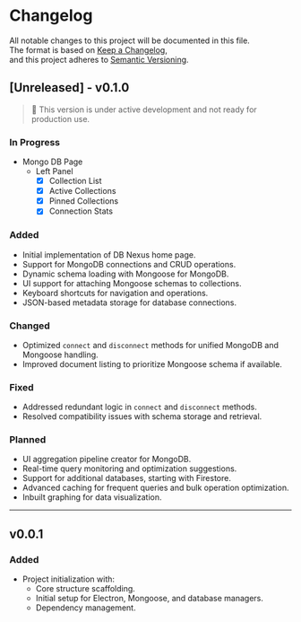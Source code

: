 # Changelog

All notable changes to this project will be documented in this file.  
The format is based on [Keep a Changelog](https://keepachangelog.com/en/1.0.0/),  
and this project adheres to [Semantic Versioning](https://semver.org/spec/v2.0.0.html).

## [Unreleased] - v0.1.0
> 🚧 This version is under active development and not ready for production use.

### In Progress
- Mongo DB Page
  - Left Panel
    - [x] Collection List
    - [x] Active Collections
    - [x] Pinned Collections
    - [x] Connection Stats
    
### Added
- Initial implementation of DB Nexus home page.
- Support for MongoDB connections and CRUD operations.
- Dynamic schema loading with Mongoose for MongoDB.
- UI support for attaching Mongoose schemas to collections.
- Keyboard shortcuts for navigation and operations.
- JSON-based metadata storage for database connections.

### Changed
- Optimized `connect` and `disconnect` methods for unified MongoDB and Mongoose handling.
- Improved document listing to prioritize Mongoose schema if available.

### Fixed
- Addressed redundant logic in `connect` and `disconnect` methods.
- Resolved compatibility issues with schema storage and retrieval.

### Planned
- UI aggregation pipeline creator for MongoDB.
- Real-time query monitoring and optimization suggestions.
- Support for additional databases, starting with Firestore.
- Advanced caching for frequent queries and bulk operation optimization.
- Inbuilt graphing for data visualization.

---

## v0.0.1
### Added
- Project initialization with:
    - Core structure scaffolding.
    - Initial setup for Electron, Mongoose, and database managers.
    - Dependency management.